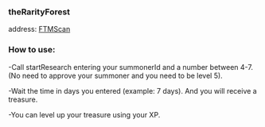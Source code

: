 ### theRarityForest

address: [FTMScan](https://ftmscan.com/address/0x3a58021c132afd0c43b53405ea34028a26ecd06c#code)



### How to use:

-Call startResearch entering your summonerId and a number between 4-7. (No need to approve your summoner and you need to be level 5).

-Wait the time in days you entered (example: 7 days). And you will receive a treasure.

-You can level up your treasure using your XP.


